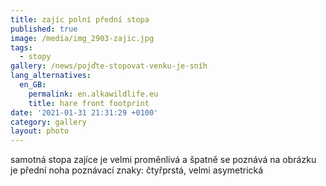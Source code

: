 ```yaml
---
title: zajíc polní přední stopa
published: true
image: /media/img_2903-zajic.jpg
tags:
  - stopy
gallery: /news/pojďte-stopovat-venku-je-sníh
lang_alternatives:
  en_GB:
    permalink: en.alkawildlife.eu
    title: hare front footprint
date: '2021-01-31 21:31:29 +0100'
category: gallery
layout: photo
---
```

samotná stopa zajíce je velmi proměnlivá a špatně se poznává
na obrázku je přední noha
poznávací znaky: čtyřprstá, velmi asymetrická
